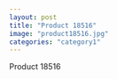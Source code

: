 ```yaml
---
layout: post
title: "Product 18516"
image: "product18516.jpg"
categories: "category1"
---
```

Product 18516
